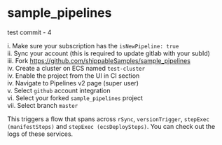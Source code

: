 # sample_pipelines

test commit - 4

i. Make sure your subscription has the `isNewPipeline: true`  
ii. Sync your account (this is required to update gitlab with your subId)  
iii. Fork https://github.com/shippableSamples/sample_pipelines  
iv. Create a cluster on ECS named `test-cluster`  
iv. Enable the project from the UI in CI section  
iv. Navigate to Pipelines v2 page (super user)  
v. Select `github` account integration  
vi. Select your forked `sample_pipelines` project  
vii. Select branch `master`  

This triggers a flow that spans across `rSync`, `versionTrigger`, `stepExec (manifestSteps)` and `stepExec (ecsDeploySteps)`. You can check out the logs of these services.  

